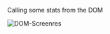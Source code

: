 
Calling some stats from the DOM


![DOM-Screenres](https://user-images.githubusercontent.com/37848207/164990571-e0d13834-5d93-4c43-b574-cc4c79715826.png)
